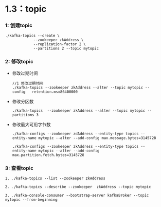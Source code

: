 # 1.3：topic

### 1: 创建topic

```
./kafka-topics --create \ 
             --zookeeper zkAddress \ 
             --replication-factor 2 \ 
             --partitions 2 --topic mytopic
```





### 2: 修改topic

- 修改过期时间

  ```
  //1 修改过期时间
  ./kafka-topics --zookeeper zkAddress --alter --topic mytopic --config   retention.ms=86400000
  ```

- 修改分区数

  ```
  ./kafka-topics  --zookeeper zkAddress --alter --topic mytopic --partitions 3
  ```

  

- 修改最大可用字节数

  ```
  ./kafka-configs --zookeeper zdAddress --entity-type topics --entity-name mytopic --alter --add-config max.message.bytes=3145728
  
  ./kafka-configs --zookeeper zkAddress --entity-type topics --entity-name mytopic --alter --add-config max.partition.fetch.bytes=3145728
  ```



### 3:  查看topic

```
1. ./kafka-topics --list --zookeeper zkAddress

2. ./kafka-topics --describe --zookeeper  zkAddress --topic mytopic    
       
3. ./kafka-console-consumer --bootstrap-server kafkaBroker --topic mytopic --from-beginning    
```

